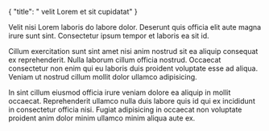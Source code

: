 {
  "title": " velit Lorem et sit cupidatat"
}

Velit nisi Lorem laboris do labore dolor. Deserunt quis officia elit aute magna irure sunt sint. Consectetur ipsum tempor et laboris ea sit id.

Cillum exercitation sunt sint amet nisi anim nostrud sit ea aliquip consequat ex reprehenderit. Nulla laborum cillum officia nostrud. Occaecat consectetur non enim qui eu laboris duis proident voluptate esse ad aliqua. Veniam ut nostrud cillum mollit dolor ullamco adipisicing.

In sint cillum eiusmod officia irure veniam dolore ea aliquip in mollit occaecat. Reprehenderit ullamco nulla duis labore quis id qui ex incididunt in consectetur officia nisi. Fugiat adipisicing in occaecat non voluptate proident anim dolor minim ullamco minim aliqua aute ex.